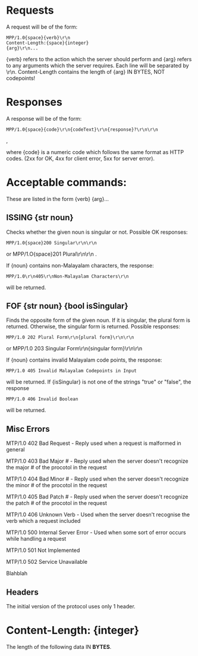 Requests
=========
A request will be of the form:
	
	MPP/1.0{space}{verb}\r\n
	Content-Length:{space}{integer}
	{arg}\r\n...

{verb} refers to the action which the server should perform and {arg} refers to any arguments which the server requires.
Each line will be separated by \r\n.
Content-Length contains the length of {arg} IN BYTES, NOT codepoints!

Responses
==========
A response will be of the form:
	
	MPP/1.0{space}{code}\r\n{codeText}\r\n{response}?\r\n\r\n
,

where {code} is a numeric code which follows the same format as HTTP codes. (2xx for OK, 4xx for client error, 5xx for server error).

Acceptable commands:
=====================
These are listed in the form {verb} {arg}...

ISSING {str noun}
-----------------
Checks whether the given noun is singular or not. Possible OK responses:

	MPP/1.0{space}200 Singular\r\n\r\n

or
	MPP/1.O{space}201 Plural\r\n\r\n
. 

If {noun} contains non-Malayalam characters, the response:
	
	MPP/1.0\r\n405\r\nNon-Malayalam Characters\r\n

will be returned.

FOF {str noun} {bool isSingular}
----------------------------------------
Finds the opposite form of the given noun. If it is singular, the plural form is returned. Otherwise, the singular form is returned. Possible responses:

	MPP/1.0 202 Plural Form\r\n{plural form}\r\n\r\n

or
	MPP/1.0 203 Singular Form\r\n{singular form}\r\n\r\n

If {noun} contains invalid Malayalam code points, the response:
	
	MPP/1.0 405 Invalid Malayalam Codepoints in Input

will be returned. If {isSingular} is not one of the strings "true" or "false", the response

	MPP/1.0 406 Invalid Boolean

will be returned.

Misc Errors
------------
MTP/1.0 402 Bad Request
	- Reply used when a request is malformed in general

MTP/1.0 403 Bad Major #
	- Reply used when the server doesn't recognize the major # of the procotol in the request

MTP/1.0 404 Bad Minor #
	- Reply used when the server doesn't recognize the minor # of the procotol in the request

MTP/1.0 405 Bad Patch #
	- Reply used when the server doesn't recognize the patch # of the procotol in the request

MTP/1.0 406 Unknown Verb
	- Used when the server doesn't recognise the verb which a request included

MTP/1.0 500 Internal Server Error
	- Used when some sort of error occurs while handling a request

MTP/1.0 501 Not Implemented

MTP/1.0 502 Service Unavailable

Blahblah

Headers
-------
The initial version of the protocol uses only 1 header.

Content-Length: {integer}
=========================
The length of the following data IN <b>BYTES</b>.
